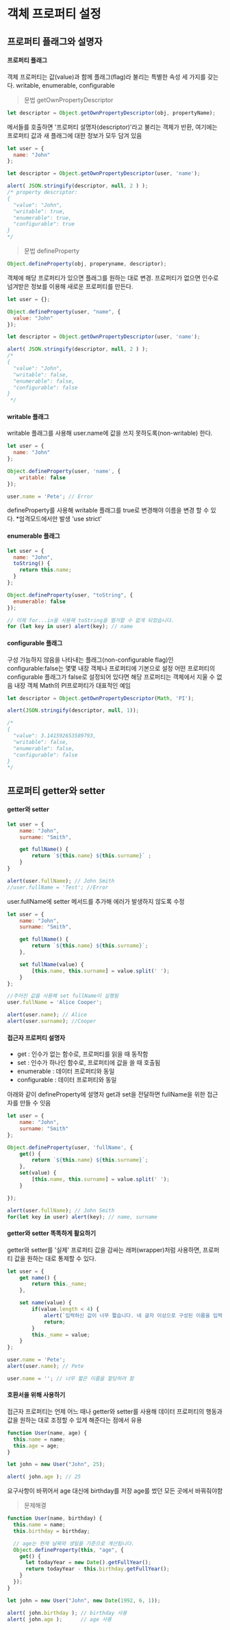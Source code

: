 # 객체 프로퍼티 설정

## 프로퍼티 플래그와 설명자

#### 프로퍼티 플래그

객체 프로퍼티는 값(value)과 함께 플래그(flag)라 불리는 특별한 속성 세 가지를 갖는다.
writable, enumerable, configurable

>문법 getOwnPropertyDescriptor
```javascript
let descriptor = Object.getOwnPropertyDescriptor(obj, propertyName);
```
메서들를 호출하면 '프로퍼티 설명자(descriptor)'라고 불리는 객체가 반환, 여기에는 프로퍼티 값과 새 플래그에 대한 정보가 모두 담겨 있음
```javascript
let user = {
  name: "John"
};

let descriptor = Object.getOwnPropertyDescriptor(user, 'name');

alert( JSON.stringify(descriptor, null, 2 ) );
/* property descriptor:
{
  "value": "John",
  "writable": true,
  "enumerable": true,
  "configurable": true
}
*/
```

>문법 defineProperty
```javascript
Object.defineProperty(obj, properyname, descriptor);
```
객체에 해당 프로퍼티가 있으면 플래그를 원하는 대로 변경. 프로퍼티가 없으면 인수로 넘겨받은 정보를 이용해 새로운 프로퍼티를 만든다.
```javascript
let user = {};

Object.defineProperty(user, "name", {
  value: "John"
});

let descriptor = Object.getOwnPropertyDescriptor(user, 'name');

alert( JSON.stringify(descriptor, null, 2 ) );
/*
{
  "value": "John",
  "writable": false,
  "enumerable": false,
  "configurable": false
}
 */
```

#### writable 플래그
writable 플래그를 사용해 user.name에 값을 쓰지 못하도록(non-writable) 한다.
```javascript
let user = {
  name: "John"  
};

Object.defineProperty(user, 'name', {
    writable: false
});

user.name = 'Pete'; // Error
```
defineProperty를 사용해 writable 플래그를 true로 변경해야 이름을 변경 할 수 있다.
*엄격모드에서만 발생 'use strict'

#### enumerable 플래그
```javascript
let user = {
  name: "John",
  toString() {
    return this.name;
  }
};

Object.defineProperty(user, "toString", {
  enumerable: false
});

// 이제 for...in을 사용해 toString을 열거할 수 없게 되었습니다.
for (let key in user) alert(key); // name
```

#### configurable 플래그
구성 가능하지 않음을 나타내는 플래그(non-configurable flag)인 configurable:false는 몇몇 내장 객체나 프로퍼티에 기본으로 설정
어떤 프로퍼티의 configurable 플래그가 false로 설정되어 있다면 해당 프로퍼티는 객체에서 지울 수 없음
내장 객체 Math의 PI프로퍼티가 대표적인 예임
```javascript
let descriptor = Object.getOwnPropertyDescriptor(Math, 'PI');

alert(JSON.stringify(descriptor, null, 1));

/*
{
  "value": 3.141592653589793,
  "writable": false,
  "enumerable": false,
  "configurable": false
}
*/

```

## 프로퍼티 getter와 setter

#### getter와 setter

```javascript
let user = {
    name: "John",
    surname: "Smith",

    get fullName() {
        return `${this.name} ${this.surname}` ;
    }
}

alert(user.fullName); // John Smith
//user.fullName = 'Test'; //Error
```

user.fullName에 setter 메서드를 추가해 에러가 발생하지 않도록 수정

```javascript
let user = {
    name: "John",
    surname: "Smith",

    get fullName() {
        return `${this.name} ${this.surname}`;
    },

    set fullName(value) {
        [this.name, this.surname] = value.split(' ');
    }
};

//주어진 값을 사용해 set fullName이 실행됨
user.fullName = 'Alice Cooper';

alert(user.name); // Alice
alert(user.surname); //Cooper
```

#### 접근자 프로퍼티 설명자
- get : 인수가 없는 함수로, 프로퍼티를 읽을 때 동작함
- set : 인수가 하나인 함수로, 프로퍼티에 값을 쓸 때 호출됨
- enumerable : 데이터 프로퍼티와 동일
- configurable : 데이터 프로퍼티와 동일

아래와 같이 defineProperty에 설명자 get과 set을 전달하면 fullName을 위한 접근자를 만들 수 잇음

```javascript
let user = {
    name: "John",
    surname: "Smith"
};

Object.defineProperty(user, 'fullName', {
    get() {
        return `${this.name} ${this.surname}`;
    },
    set(value) {
        [this.name, this.surname] = value.split(' ');
    }

});

alert(user.fullName); // John Smith
for(let key in user) alert(key); // name, surname
```

#### getter와 setter 똑똑하게 활요하기
getter와 setter를 '실제' 프로퍼티 값을 감싸는 래퍼(wrapper)처럼 사용하면, 프로퍼티 값을 원하는 대로 통제할 수 있다.

```javascript
let user = {
    get name() {
        return this._name;
    },

    set name(value) {
        if(value.length < 4) {
            alert(`입력하신 값이 너무 짧습니다. 네 글자 이상으로 구성된 이름을 입력하세요.`);
            return;
        }
        this._name = value;
    }
};

user.name = 'Pete';
alert(user.name); // Pete

user.name = ''; // 너무 짧은 이름을 할당하려 함
```

#### 호환서을 위해 사용하기
접근자 프로퍼티는 언제 어느 때나 getter와 setter를 사용해 데이터 프로퍼티의 행동과 값을 원하는 대로 조정할 수 있게 해준다는 점에서 유용

```javascript
function User(name, age) {
  this.name = name;
  this.age = age;
}

let john = new User("John", 25);

alert( john.age ); // 25
```
요구사항이 바뀌어서 age 대신에 birthday를 저장
age를 썼던 모든 곳에서 바꿔줘야함

>문제해결
```javascript
function User(name, birthday) {
  this.name = name;
  this.birthday = birthday;

  // age는 현재 날짜와 생일을 기준으로 계산됩니다.
  Object.defineProperty(this, "age", {
    get() {
      let todayYear = new Date().getFullYear();
      return todayYear - this.birthday.getFullYear();
    }
  });
}

let john = new User("John", new Date(1992, 6, 1));

alert( john.birthday ); // birthday 사용
alert( john.age );      // age 사용
```